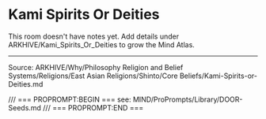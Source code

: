 # Kami Spirits Or Deities

This room doesn't have notes yet. Add details under ARKHIVE/Kami_Spirits_Or_Deities to grow the Mind Atlas.

---
Source: ARKHIVE/Why/Philosophy Religion and Belief Systems/Religions/East Asian Religions/Shinto/Core Beliefs/Kami-Spirits-or-Deities.md

/// === PROPROMPT:BEGIN ===
see: MIND/ProPrompts/Library/DOOR-Seeds.md
/// === PROPROMPT:END ===
